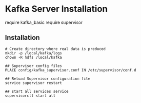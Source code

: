 # Kafka Server Installation

require kafka_basic
require supervisor

## Installation
    # Create directory where real data is preduced
    mkdir -p /local/kafka/logs
    chown -R hdfs /local/kafka

    ## Supervisor config files
    PLACE config/kafka_supervisor.conf IN /etc/supervisor/conf.d

    ## Reload Supervisor configuration file
    service supervisor restart

    ## start all services service
    supervisorctl start all

